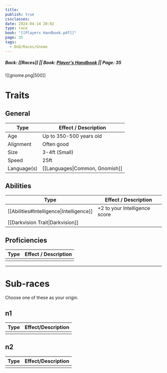 ```yaml
---
title: 
publish: true
cssclasses: 
date: 2024-04-14 20:02
type: race
book: "[[Players Handbook.pdf]]"
page: 35
tags:
  - DnD/Races/Gnome
---
```

##### Back: [[Races]] || Book: [Player's Handbook](https://drive.google.com/drive/folders/1O5bhpYizcIT5xxAoLOuzCRht_PVS7VSG?usp=sharing) || Page: 35

![[gnome.png|500]]

# Traits
## General
| Type        | Effect / Description           |
| ----------- | ------------------------------ |
| Age         | Up to 350-500 years old        |
| Alignment   | Often good                     |
| Size        | 3-4ft (Small)                  |
| Speed       | 25ft                           |
| Language(s) | [[Languages\|Common, Gnomish]] |
## Abilities
| Type                                     | Effect / Description          |
| ---------------------------------------- | ----------------------------- |
| [[Abilities#Intelligence\|Intelligence]] | +2 to your Intelligence score |
| [[Darkvision Trait\|Darkvision]]         |                               |
## Proficiencies
| Type         | Effect / Description                                                             |
| ------------ | -------------------------------------------------------------------------------- |
|              |                                                                                  |

---
# Sub-races
Choose one of these as your origin.
## n1

| Type | Effect/Description |
| ---- | ------------------ |
|      |                    |
## n2

| Type     | Effect/Description |
| -------- | ------------------ |
|  |                  |


